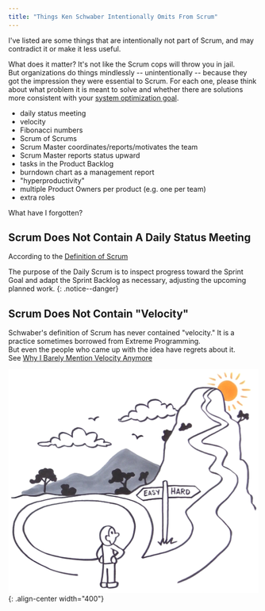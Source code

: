 ```yaml
---
title: "Things Ken Schwaber Intentionally Omits From Scrum"
---
```

I've listed are some things that are intentionally not part of Scrum, and may contradict it or make it less useful.  

What does it matter?  It's not like the Scrum cops will throw you in jail.  
But organizations do things mindlessly -- unintentionally -- because they got the impression 
they were essential to Scrum.  For each one, please think about
what problem it is meant to solve and whether there are solutions more
consistent with your [system optimization goal](/you-wont-change-your-organization-without-an-optimization-goal/).

* daily status meeting  
* velocity
* Fibonacci numbers
* Scrum of Scrums
* Scrum Master coordinates/reports/motivates the team
* Scrum Master reports status upward
* tasks in the Product Backlog
* burndown chart as a management report
* "hyperproductivity"
* multiple Product Owners per product (e.g. one per team)
* extra roles

What have I forgotten?

## Scrum Does Not Contain A Daily Status Meeting

According to the [Definition of Scrum](/https://scrumguides.org/scrum-guide.html#daily-scrum)

The purpose of the Daily Scrum is to inspect progress toward the Sprint Goal and adapt the Sprint Backlog as necessary, adjusting the upcoming planned work.
{: .notice--danger}

## Scrum Does Not Contain "Velocity"

Schwaber's definition of Scrum has never contained "velocity."  It is a practice sometimes borrowed from Extreme Programming.  
But even the people who came up with the idea have regrets about it.  
See [Why I Barely Mention Velocity Anymore](/why-i-barely-mention-velocity-anymore)

![LeSS is hard](../images/less-is-hard.png){: .align-center width="400"}